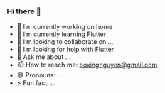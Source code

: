 ### Hi there 👋


<!-- **boxingnguyen/boxingnguyen** is a ✨ _special_ ✨ repository because its `README.md` (this file) appears on your GitHub profile. -->

<!-- Here are some ideas to get you started: -->

- 🔭 I’m currently working on home
- 🌱 I’m currently learning Flutter
- 👯 I’m looking to collaborate on ...
- 🤔 I’m looking for help with Flutter 
- 💬 Ask me about ...
- 📫 How to reach me: boxingnguyen@gmail.com
- 😄 Pronouns: ...
- ⚡ Fun fact: ...

